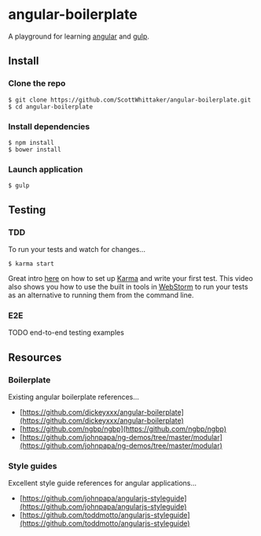 # angular-boilerplate

A playground for learning [angular](https://angularjs.org/) and [gulp](http://gulpjs.com/).

## Install

### Clone the repo

    $ git clone https://github.com/ScottWhittaker/angular-boilerplate.git
    $ cd angular-boilerplate

### Install dependencies

    $ npm install
    $ bower install

### Launch application

    $ gulp

## Testing

### TDD

To run your tests and watch for changes...

    $ karma start

Great intro [here](https://egghead.io/lessons/unit-testing-introduction-to-karma) on how to set up
[Karma](http://karma-runner.github.io/0.12/index.html) and write your first test. This video also shows you how to use
the built in tools in [WebStorm](https://www.jetbrains.com/webstorm/) to run your tests as an alternative to running
them from the command line.

### E2E

TODO end-to-end testing examples

## Resources

### Boilerplate

Existing angular boilerplate references...

- [https://github.com/dickeyxxx/angular-boilerplate](https://github.com/dickeyxxx/angular-boilerplate)
- [https://github.com/ngbp/ngbp](https://github.com/ngbp/ngbp)
- [https://github.com/johnpapa/ng-demos/tree/master/modular](https://github.com/johnpapa/ng-demos/tree/master/modular)

### Style guides

Excellent style guide references for angular applications...

- [https://github.com/johnpapa/angularjs-styleguide](https://github.com/johnpapa/angularjs-styleguide)
- [https://github.com/toddmotto/angularjs-styleguide](https://github.com/toddmotto/angularjs-styleguide)
